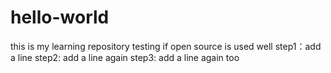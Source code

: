 # hello-world
this is my learning repository
testing if open source is used well
step1：add a line
step2: add a line again
step3: add a line again too

